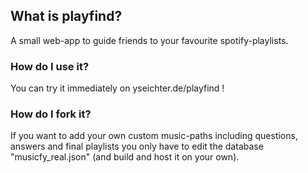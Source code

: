 ## What is playfind?

A small web-app to guide friends to your favourite spotify-playlists.

### How do I use it?

You can try it immediately on yseichter.de/playfind !


### How do I fork it?

If you want to add your own custom music-paths including questions, answers and final playlists you only have to edit the database "musicfy_real.json" (and build and host it on your own).


